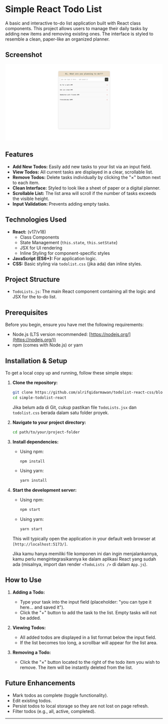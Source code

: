 # Simple React Todo List

A basic and interactive to-do list application built with React class components. This project allows users to manage their daily tasks by adding new items and removing existing ones. The interface is styled to resemble a clean, paper-like an organized planner.

## Screenshot


*![Todo List Screenshot](https://github.com/alrifqidarmawan/todolist-react-css/blob/main/src/assets/simple-todolist-react.png)*

## Features

*   **Add New Todos:** Easily add new tasks to your list via an input field.
*   **View Todos:** All current tasks are displayed in a clear, scrollable list.
*   **Remove Todos:** Delete tasks individually by clicking the "×" button next to each item.
*   **Clean Interface:** Styled to look like a sheet of paper or a digital planner.
*   **Scrollable List:** The list area will scroll if the number of tasks exceeds the visible height.
*   **Input Validation:** Prevents adding empty tasks.

## Technologies Used

*   **React:** (v17/v18)
    *   Class Components
    *   State Management (`this.state`, `this.setState`)
    *   JSX for UI rendering
    *   Inline Styling for component-specific styles
*   **JavaScript (ES6+):** For application logic.
*   **CSS:** Basic styling via `todolist.css` (jika ada) dan inline styles.

## Project Structure

*   `TodoLists.js`: The main React component containing all the logic and JSX for the to-do list.

## Prerequisites

Before you begin, ensure you have met the following requirements:
*   Node.js (LTS version recommended: [https://nodejs.org/](https://nodejs.org/))
*   npm (comes with Node.js) or yarn

## Installation & Setup

To get a local copy up and running, follow these simple steps:

1.  **Clone the repository:**
    ```bash
    git clone https://github.com/alrifqidarmawan/todolist-react-css/blob/main/src/assets/simple-todolist-react.png
    cd simple-todolist-react
    ```
    Jika belum ada di Git, cukup pastikan file `TodoLists.jsx` dan `todolist.css` berada dalam satu folder proyek.

2.  **Navigate to your project directory:**
    ```bash
    cd path/to/your/project-folder
    ```

3.  **Install dependencies:** 
    *   Using npm:
        ```bash
        npm install
        ```
    *   Using yarn:
        ```bash
        yarn install
        ```

4.  **Start the development server:**
    *   Using npm:
        ```bash
        npm start
        ```
    *   Using yarn:
        ```bash
        yarn start
        ```
    This will typically open the application in your default web browser at `[http://localhost:5173/]`.

    Jika kamu hanya memiliki file komponen ini dan ingin menjalankannya, kamu perlu mengintegrasikannya ke dalam aplikasi React yang sudah ada (misalnya, import dan render `<TodoLists />` di dalam `App.js`).

## How to Use

1.  **Adding a Todo:**
    *   Type your task into the input field (placeholder: "you can type it here... and saved it").
    *   Click the "+" button to add the task to the list. Empty tasks will not be added.

2.  **Viewing Todos:**
    *   All added todos are displayed in a list format below the input field.
    *   If the list becomes too long, a scrollbar will appear for the list area.

3.  **Removing a Todo:**
    *   Click the "×" button located to the right of the todo item you wish to remove. The item will be instantly deleted from the list.

## Future Enhancements 

*   Mark todos as complete (toggle functionality).
*   Edit existing todos.
*   Persist todos to local storage so they are not lost on page refresh.
*   Filter todos (e.g., all, active, completed).

---
